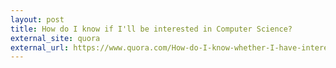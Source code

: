 ```yaml
---
layout: post
title: How do I know if I'll be interested in Computer Science?
external_site: quora
external_url: https://www.quora.com/How-do-I-know-whether-I-have-interest-in-computer-science-or-not
---
```

